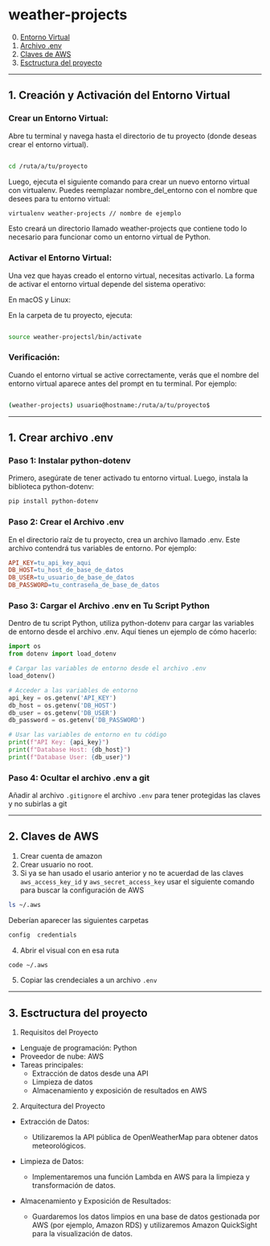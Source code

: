 # weather-projects

0. [Entorno Virtual](#schema0)
1. [Archivo .env](#schema1)
2. [Claves de AWS](#schema2)
3. [Esctructura del proyecto](#schema3)


<hr>

<a name="schema0"></a>

## 1. Creación y Activación del Entorno Virtual
### **Crear un Entorno Virtual:**

Abre tu terminal y navega hasta el directorio de tu proyecto (donde deseas crear el entorno virtual).

```bash

cd /ruta/a/tu/proyecto
```
Luego, ejecuta el siguiente comando para crear un nuevo entorno virtual con virtualenv. Puedes reemplazar nombre_del_entorno con el nombre que desees para tu entorno virtual:

```bash
virtualenv weather-projects // nombre de ejemplo
```
Esto creará un directorio llamado weather-projects que contiene todo lo necesario para funcionar como un entorno virtual de Python.

### **Activar el Entorno Virtual:**

Una vez que hayas creado el entorno virtual, necesitas activarlo. La forma de activar el entorno virtual depende del sistema operativo:

En macOS y Linux:

En la carpeta de tu proyecto, ejecuta:

```bash

source weather-projectsl/bin/activate
```

### **Verificación:**

Cuando el entorno virtual se active correctamente, verás que el nombre del entorno virtual aparece antes del prompt en tu terminal. Por ejemplo:

```bash

(weather-projects) usuario@hostname:/ruta/a/tu/proyecto$
```

<hr>

<a name="schema1"></a>

## 1. Crear archivo .env

### Paso 1: Instalar python-dotenv
Primero, asegúrate de tener activado tu entorno virtual. Luego, instala la biblioteca python-dotenv:

```bash
pip install python-dotenv
```
### Paso 2: Crear el Archivo .env
En el directorio raíz de tu proyecto, crea un archivo llamado .env. Este archivo contendrá tus variables de entorno. Por ejemplo:

```makefile
API_KEY=tu_api_key_aqui
DB_HOST=tu_host_de_base_de_datos
DB_USER=tu_usuario_de_base_de_datos
DB_PASSWORD=tu_contraseña_de_base_de_datos
```
### Paso 3: Cargar el Archivo .env en Tu Script Python
Dentro de tu script Python, utiliza python-dotenv para cargar las variables de entorno desde el archivo .env. Aquí tienes un ejemplo de cómo hacerlo:

```python
import os
from dotenv import load_dotenv

# Cargar las variables de entorno desde el archivo .env
load_dotenv()

# Acceder a las variables de entorno
api_key = os.getenv('API_KEY')
db_host = os.getenv('DB_HOST')
db_user = os.getenv('DB_USER')
db_password = os.getenv('DB_PASSWORD')

# Usar las variables de entorno en tu código
print(f"API Key: {api_key}")
print(f"Database Host: {db_host}")
print(f"Database User: {db_user}")
```
### Paso 4: Ocultar el archivo .env a git

Añadir al archivo `.gitignore` el archivo `.env` para tener protegidas las claves y no subirlas a git


<hr>

<a name="schema2"></a>

## 2. Claves de AWS

1. Crear cuenta de amazon
2. Crear usuario no root.
3. Si ya se han usado el usario anterior y no te acuerdad de las claves `aws_access_key_id` y `aws_secret_access_key` usar el siguiente comando para buscar la configuración de AWS
```bash
ls ~/.aws
```
Deberían aparecer las siguientes carpetas
```bash
config  credentials
```
4. Abrir el visual con en esa ruta
```bash
code ~/.aws
```
5. Copiar las crendeciales a un archivo `.env`


<hr>

<a name="schema3"></a>

## 3. Esctructura del proyecto

1. Requisitos del Proyecto
- Lenguaje de programación: Python
- Proveedor de nube: AWS
- Tareas principales:
    - Extracción de datos desde una API
    - Limpieza de datos
    - Almacenamiento y exposición de resultados en AWS
2. Arquitectura del Proyecto
- Extracción de Datos:
    - Utilizaremos la API pública de OpenWeatherMap para obtener datos meteorológicos.

- Limpieza de Datos:

    - Implementaremos una función Lambda en AWS para la limpieza y transformación de datos.
- Almacenamiento y Exposición de Resultados:
    - Guardaremos los datos limpios en una base de datos gestionada por AWS (por ejemplo, Amazon RDS) y utilizaremos Amazon QuickSight para la visualización de datos.